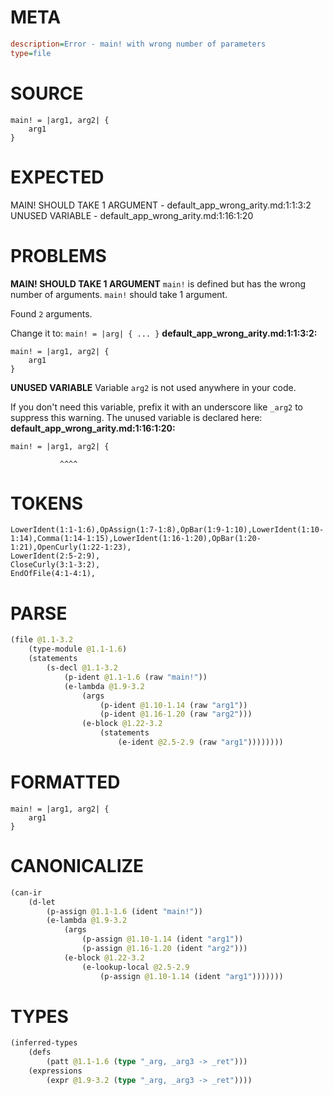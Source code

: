 # META
~~~ini
description=Error - main! with wrong number of parameters
type=file
~~~
# SOURCE
~~~roc
main! = |arg1, arg2| {
    arg1
}
~~~
# EXPECTED
MAIN! SHOULD TAKE 1 ARGUMENT - default_app_wrong_arity.md:1:1:3:2
UNUSED VARIABLE - default_app_wrong_arity.md:1:16:1:20
# PROBLEMS
**MAIN! SHOULD TAKE 1 ARGUMENT**
`main!` is defined but has the wrong number of arguments. `main!` should take 1 argument.

Found `2` arguments.

Change it to:
`main! = |arg| { ... }`
**default_app_wrong_arity.md:1:1:3:2:**
```roc
main! = |arg1, arg2| {
    arg1
}
```


**UNUSED VARIABLE**
Variable `arg2` is not used anywhere in your code.

If you don't need this variable, prefix it with an underscore like `_arg2` to suppress this warning.
The unused variable is declared here:
**default_app_wrong_arity.md:1:16:1:20:**
```roc
main! = |arg1, arg2| {
```
               ^^^^


# TOKENS
~~~zig
LowerIdent(1:1-1:6),OpAssign(1:7-1:8),OpBar(1:9-1:10),LowerIdent(1:10-1:14),Comma(1:14-1:15),LowerIdent(1:16-1:20),OpBar(1:20-1:21),OpenCurly(1:22-1:23),
LowerIdent(2:5-2:9),
CloseCurly(3:1-3:2),
EndOfFile(4:1-4:1),
~~~
# PARSE
~~~clojure
(file @1.1-3.2
	(type-module @1.1-1.6)
	(statements
		(s-decl @1.1-3.2
			(p-ident @1.1-1.6 (raw "main!"))
			(e-lambda @1.9-3.2
				(args
					(p-ident @1.10-1.14 (raw "arg1"))
					(p-ident @1.16-1.20 (raw "arg2")))
				(e-block @1.22-3.2
					(statements
						(e-ident @2.5-2.9 (raw "arg1"))))))))
~~~
# FORMATTED
~~~roc
main! = |arg1, arg2| {
	arg1
}
~~~
# CANONICALIZE
~~~clojure
(can-ir
	(d-let
		(p-assign @1.1-1.6 (ident "main!"))
		(e-lambda @1.9-3.2
			(args
				(p-assign @1.10-1.14 (ident "arg1"))
				(p-assign @1.16-1.20 (ident "arg2")))
			(e-block @1.22-3.2
				(e-lookup-local @2.5-2.9
					(p-assign @1.10-1.14 (ident "arg1")))))))
~~~
# TYPES
~~~clojure
(inferred-types
	(defs
		(patt @1.1-1.6 (type "_arg, _arg3 -> _ret")))
	(expressions
		(expr @1.9-3.2 (type "_arg, _arg3 -> _ret"))))
~~~

